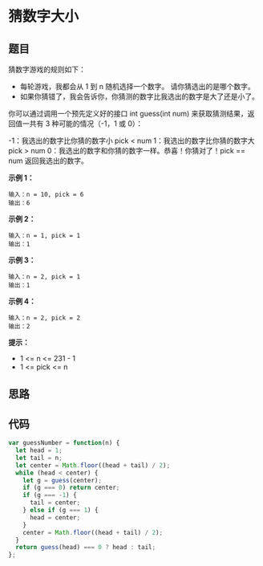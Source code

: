 # 猜数字大小

## 题目

猜数字游戏的规则如下：
- 每轮游戏，我都会从 1 到 n 随机选择一个数字。 请你猜选出的是哪个数字。
- 如果你猜错了，我会告诉你，你猜测的数字比我选出的数字是大了还是小了。

你可以通过调用一个预先定义好的接口 int guess(int num) 来获取猜测结果，返回值一共有 3 种可能的情况（-1，1 或 0）：

-1：我选出的数字比你猜的数字小 pick < num
1：我选出的数字比你猜的数字大 pick > num
0：我选出的数字和你猜的数字一样。恭喜！你猜对了！pick == num
返回我选出的数字。

**示例 1：**

```
输入：n = 10, pick = 6
输出：6
```

**示例 2：**

```
输入：n = 1, pick = 1
输出：1
```

**示例 3：**

```
输入：n = 2, pick = 1
输出：1
```

**示例 4：**

```
输入：n = 2, pick = 2
输出：2
```

**提示：**

- 1 <= n <= 231 - 1
- 1 <= pick <= n

## 思路

## 代码

``` js
var guessNumber = function(n) {
  let head = 1;
  let tail = n;
  let center = Math.floor((head + tail) / 2);
  while (head < center) {
    let g = guess(center);
    if (g === 0) return center;
    if (g === -1) {
      tail = center;
    } else if (g === 1) {
      head = center;
    }
    center = Math.floor((head + tail) / 2);
  }
  return guess(head) === 0 ? head : tail;
};
```

